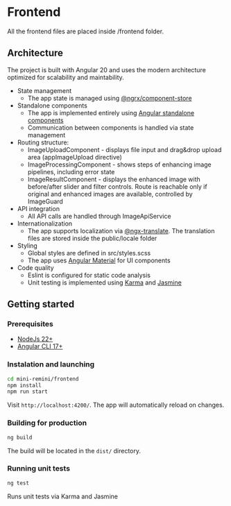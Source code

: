 # Frontend

All the frontend files are placed inside /frontend folder.

## Architecture

The project is built with Angular 20 and uses the modern architecture optimized for scalability and maintability. 
- State management
  - The app state is managed using [@ngrx/component-store](https://ngrx.io/guide/component-store)
- Standalone components
  - The app is implemented entirely using [Angular standalone components](https://v17.angular.io/guide/standalone-components)
  - Communication between components is handled via state management
- Routing structure:
  - ImageUploadComponent - displays file input and drag&drop upload area (appImageUpload directive)
  - ImageProcessingComponent - shows steps of enhancing image pipelines, including error state
  - ImageResultComponent - displays the enhanced image with before/after slider and filter controls. Route is reachable only if original and enhanced images are available, controlled by ImageGuard
- API integration
  - All API calls are handled through ImageApiService
- Internationalization
  - The app supports localization via [@ngx-translate](https://github.com/ngx-translate). The translation files are stored inside the public/locale folder
- Styling
  - Global styles are defined in src/styles.scss
  - The app uses [Angular Material](https://material.angular.dev/) for UI components
- Code quality
  - Eslint is configured for static code analysis
  - Unit testing is implemented using [Karma](https://karma-runner.github.io) and [Jasmine](https://jasmine.github.io)


## Getting started

### Prerequisites

- [NodeJs 22+](https://nodejs.org)
- [Angular CLI 17+](https://angular.dev/tools/cli)

### Instalation and launching

```bash
cd mini-remini/frontend
npm install
npm run start
```


Visit `http://localhost:4200/`. 
The app will automatically reload on changes.

### Building for production

```bash
ng build
```

The build will be located in the `dist/` directory. 

### Running unit tests

```bash
ng test
```

Runs unit tests via Karma and Jasmine

